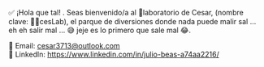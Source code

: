 ✅ ¡Hola que tal! . Seas bienvenido/a al 🧪laboratorio de Cesar, (nombre clave: 🐱‍👤cesLab), el parque de diversiones donde nada puede malir sal ... eh eh salir mal ... 😅 jeje es lo primero que sale mal 😂.

📧 Email: cesar3713@outlook.com <br>
💼 Linkedln: https://www.linkedin.com/in/julio-beas-a74aa2216/

